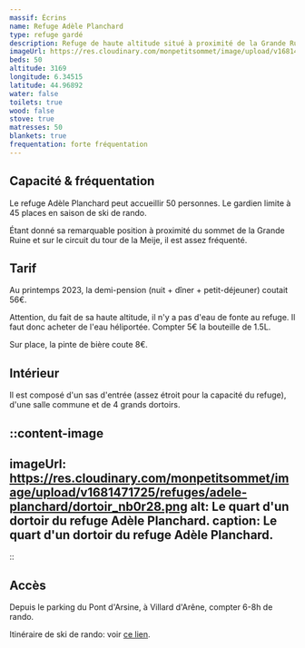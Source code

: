 ```yaml
---
massif: Écrins
name: Refuge Adèle Planchard
type: refuge gardé
description: Refuge de haute altitude situé à proximité de la Grande Ruine dans le massif des écrins. Une très belle halte avec vue sur la Barre des Écrins.
imageUrl: https://res.cloudinary.com/monpetitsommet/image/upload/v1681471725/refuges/adele-planchard/refuge_ptaean.png
beds: 50
altitude: 3169
longitude: 6.34515
latitude: 44.96892
water: false
toilets: true
wood: false
stove: true
matresses: 50
blankets: true
frequentation: forte fréquentation
---
```


## Capacité & fréquentation
Le refuge Adèle Planchard peut accueillir 50 personnes. Le gardien limite à 45 places en saison de ski de rando.

Étant donné sa remarquable position à proximité du sommet de la Grande Ruine et sur le circuit du tour de la Meije, il est assez fréquenté.

## Tarif
Au printemps 2023, la demi-pension (nuit + dîner + petit-déjeuner) coutait 56€.

Attention, du fait de sa haute altitude, il n'y a pas d'eau de fonte au refuge. Il faut donc acheter de l'eau héliportée. Compter 5€ la bouteille de 1.5L.

Sur place, la pinte de bière coute 8€.

## Intérieur
Il est composé d'un sas d'entrée (assez étroit pour la capacité du refuge), d'une salle commune et de 4 grands dortoirs.

::content-image
---
imageUrl: https://res.cloudinary.com/monpetitsommet/image/upload/v1681471725/refuges/adele-planchard/dortoir_nb0r28.png
alt: Le quart d'un dortoir du refuge Adèle Planchard.
caption: Le quart d'un dortoir du refuge Adèle Planchard.
---
::

## Accès
Depuis le parking du Pont d'Arsine, à Villard d'Arêne, compter 6-8h de rando.

Itinéraire de ski de rando: voir [ce lien](/ski-de-rando/grande-ruine-par-plate-des-agneaux).
